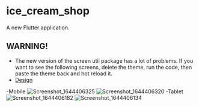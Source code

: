 # ice_cream_shop

A new Flutter application.

## WARNING!

- The new version of the screen util package has a lot of problems. If you want to see the following screens, delete the theme, run the code, then paste the theme back and hot reload it.
- [Design](https://www.uplabs.com/posts/ice-cream-shop-mobile-app-867709e9-2a2c-4634-ab88-e513fb0ef21d)


-Mobile
![Screenshot_1644406325](https://user-images.githubusercontent.com/85228645/153262572-61d43c60-6a83-4cca-b9a1-f3e5246ab383.png)
![Screenshot_1644406320](https://user-images.githubusercontent.com/85228645/153262588-cc6fba6f-4c81-4342-a2fd-27c25d7b37b8.png)
-Tablet
![Screenshot_1644406182](https://user-images.githubusercontent.com/85228645/153262621-abff2901-764e-4231-a389-85a56723abc6.png)
![Screenshot_1644406134](https://user-images.githubusercontent.com/85228645/153262631-1051b0d7-be67-4633-aff9-8ffffb5d2d51.png)
